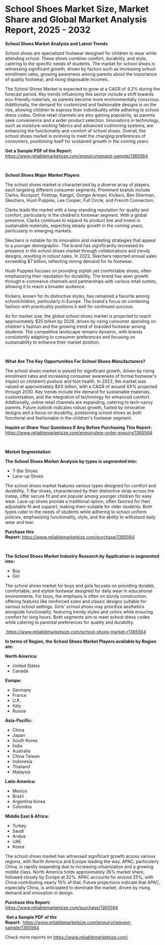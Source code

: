 <p><h1>School Shoes Market Size, Market Share and Global Market Analysis Report, 2025 - 2032</h1></p><p><strong>School Shoes Market Analysis and Latest Trends</strong></p>
<p><p>School shoes are specialized footwear designed for children to wear while attending school. These shoes combine comfort, durability, and style, catering to the specific needs of students. The market for school shoes is witnessing significant growth, driven by factors such as increasing school enrollment rates, growing awareness among parents about the importance of quality footwear, and rising disposable incomes.</p><p>The School Shoes Market is expected to grow at a CAGR of 4.2% during the forecast period. Key trends influencing this sector include a shift towards eco-friendly materials, as parents become more environmentally conscious. Additionally, the demand for customized and fashionable designs is on the rise, allowing children to express their individuality while adhering to school dress codes. Online retail channels are also gaining popularity, as parents seek convenience and a wider product selection. Innovations in technology, such as moisture-wicking fabrics and advanced cushioning systems, are enhancing the functionality and comfort of school shoes. Overall, the school shoes market is evolving to meet the changing preferences of consumers, positioning itself for sustained growth in the coming years.</p></p>
<p><strong>Get a Sample PDF of the Report:&nbsp;</strong> <a href="https://www.reliablemarketsize.com/enquiry/request-sample/1365564?utm_campaign=3072&utm_medium=2&utm_source=Github&utm_content=ia&utm_term=22032025&utm_id=school-shoes">https://www.reliablemarketsize.com/enquiry/request-sample/1365564</a></p>
<p>&nbsp;</p>
<p><strong>School Shoes Major Market Players</strong></p>
<p><p>The school shoes market is characterized by a diverse array of players, each targeting different consumer segments. Prominent brands include Clarks, Rockport, Firetrap, Kangol, Giorgio Armani, Kickers, Ben Sherman, Skechers, Hush Puppies, Lee Cooper, Full Circle, and French Connection. </p><p>Clarks leads the market with a long-standing reputation for quality and comfort, particularly in the children’s footwear segment. With a global presence, Clarks continues to expand its product line and invest in sustainable materials, expecting steady growth in the coming years, particularly in emerging markets.</p><p>Skechers is notable for its innovation and marketing strategies that appeal to a younger demographic. The brand has significantly increased its presence in the school shoes market through collaborations and trendy designs, resulting in robust sales. In 2022, Skechers reported annual sales exceeding $7 billion, reflecting strong demand for its footwear.</p><p>Hush Puppies focuses on providing stylish yet comfortable shoes, often emphasizing their reputation for durability. The brand has seen growth through e-commerce channels and partnerships with various retail outlets, allowing it to reach a broader audience.</p><p>Kickers, known for its distinctive styles, has remained a favorite among schoolchildren, particularly in Europe. The brand's focus on combining fashion with practicality positions it well for continued success.</p><p>As for market size, the global school shoes market is projected to reach approximately $25 billion by 2026, driven by rising consumer spending on children's fashion and the growing trend of branded footwear among students. The competitive landscape remains dynamic, with brands consistently adapting to consumer preferences and focusing on sustainability to enhance their market position.</p></p>
<p>&nbsp;</p>
<p><strong>What Are The Key Opportunities For School Shoes Manufacturers?</strong></p>
<p><p>The school shoes market is poised for significant growth, driven by rising enrollment rates and increasing consumer awareness of formal footwear's impact on children’s posture and foot health. In 2023, the market was valued at approximately $XX billion, with a CAGR of around XX% projected through 2030. Key trends include the demand for sustainable materials, customization, and the integration of technology for enhanced comfort. Additionally, online retail channels are expanding, catering to tech-savvy parents. Future outlook indicates robust growth, fueled by innovative designs and a focus on durability, positioning school shoes as both functional and fashionable in the children's footwear segment.</p></p>
<p><strong>Inquire or Share Your Questions If Any Before Purchasing This Report:</strong> <a href="https://www.reliablemarketsize.com/enquiry/pre-order-enquiry/1365564?utm_campaign=3072&utm_medium=2&utm_source=Github&utm_content=ia&utm_term=22032025&utm_id=school-shoes">https://www.reliablemarketsize.com/enquiry/pre-order-enquiry/1365564</a></p>
<p>&nbsp;</p>
<p><strong>Market Segmentation</strong></p>
<p><strong>The School Shoes Market Analysis by types is segmented into:</strong></p>
<p><ul><li>T-Bar Shoes</li><li>Lace-up Shoes</li></ul></p>
<p><p>The school shoes market features various types designed for comfort and durability. T-Bar shoes, characterized by their distinctive strap across the instep, offer secure fit and are popular among younger children for easy wear. Lace-up shoes provide a traditional option, often favored for their adjustable fit and support, making them suitable for older students. Both types cater to the needs of students while adhering to school uniform policies, emphasizing functionality, style, and the ability to withstand daily wear and tear.</p></p>
<p><strong>Purchase this Report:&nbsp;</strong><a href="https://www.reliablemarketsize.com/purchase/1365564?utm_campaign=3072&utm_medium=2&utm_source=Github&utm_content=ia&utm_term=22032025&utm_id=school-shoes">https://www.reliablemarketsize.com/purchase/1365564</a></p>
<p>&nbsp;</p>
<p><strong>The School Shoes Market Industry Research by Application is segmented into:</strong></p>
<p><ul><li>Boy</li><li>Girl</li></ul></p>
<p><p>The school shoes market for boys and girls focuses on providing durable, comfortable, and stylish footwear designed for daily wear in educational environments. For boys, the emphasis is often on sturdy construction, offering features like reinforced soles and classic designs suitable for various school settings. Girls' school shoes may prioritize aesthetics alongside functionality, featuring trendy styles and colors while ensuring comfort for long hours. Both segments aim to meet school dress codes while catering to parental preferences for quality and durability.</p></p>
<p><a href="https://www.reliablemarketsize.com/school-shoes-market-r1365564?utm_campaign=3072&utm_medium=2&utm_source=Github&utm_content=ia&utm_term=22032025&utm_id=school-shoes">&nbsp;https://www.reliablemarketsize.com/school-shoes-market-r1365564</a></p>
<p><strong>In terms of Region, the School Shoes Market Players available by Region are:</strong></p>
<p>
    <p> <strong> North America: </strong>
        <ul>
            <li>United States</li>
            <li>Canada</li>
        </ul>
        </p> 
    <p> <strong> Europe: </strong>
        <ul>
            <li>Germany</li>
            <li>France</li>
            <li>U.K.</li>
            <li>Italy</li>
            <li>Russia</li>
        </ul>
        </p> 
    <p> <strong> Asia-Pacific: </strong>
        <ul>
            <li>China</li>
            <li>Japan</li>
            <li>South Korea</li>
            <li>India</li>
            <li>Australia</li>
            <li>China Taiwan</li>
            <li>Indonesia</li>
            <li>Thailand</li>
            <li>Malaysia</li>
        </ul>
        </p> 
    <p> <strong> Latin America: </strong>
        <ul>
            <li>Mexico</li>
            <li>Brazil</li>
            <li>Argentina Korea</li>
            <li>Colombia</li>
        </ul>
        </p> 
    <p> <strong> Middle East & Africa: </strong>
        <ul>
            <li>Turkey</li>
            <li>Saudi</li>
            <li>Arabia</li>
            <li>UAE</li>
            <li>Korea</li>
        </ul>
    </p>
    </p>
<p><p>The school shoes market has witnessed significant growth across various regions, with North America and Europe leading the way. APAC, particularly China, is rapidly expanding due to increasing urbanization and a growing middle class. North America holds approximately 35% market share, followed closely by Europe at 32%. APAC accounts for around 25%, with China contributing nearly 15% of that. Future projections indicate that APAC, especially China, is anticipated to dominate the market, driven by rising demand and innovation in design.</p></p>
<p><strong>Purchase this Report: </strong><a href="https://www.reliablemarketsize.com/purchase/1365564?utm_campaign=3072&utm_medium=2&utm_source=Github&utm_content=ia&utm_term=22032025&utm_id=school-shoes">https://www.reliablemarketsize.com/purchase/1365564</a></p>
<p>&nbsp;<strong>Get a Sample PDF of the Report:&nbsp;&nbsp;</strong><a href="https://www.reliablemarketsize.com/enquiry/request-sample/1365564?utm_campaign=3072&utm_medium=2&utm_source=Github&utm_content=ia&utm_term=22032025&utm_id=school-shoes">https://www.reliablemarketsize.com/enquiry/request-sample/1365564</a></p>
<p><strong></strong></p>
<p>Check more reports on <a href="https://www.reliablemarketsize.com/?utm_campaign=3072&utm_medium=2&utm_source=Github&utm_content=ia&utm_term=22032025&utm_id=school-shoes">https://www.reliablemarketsize.com/</a></p>